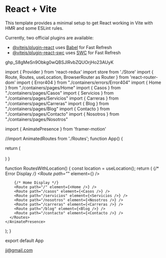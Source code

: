 # React + Vite

This template provides a minimal setup to get React working in Vite with HMR and some ESLint rules.

Currently, two official plugins are available:

- [@vitejs/plugin-react](https://github.com/vitejs/vite-plugin-react/blob/main/packages/plugin-react/README.md) uses [Babel](https://babeljs.io/) for Fast Refresh
- [@vitejs/plugin-react-swc](https://github.com/vitejs/vite-plugin-react-swc) uses [SWC](https://swc.rs/) for Fast Refresh

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


import { Provider } from 'react-redux'
import store from './Store'
import { Route, Routes, useLocation, BrowserRouter as Router } from 'react-router-dom'
import { Error404 } from "./containers/errors/Error404"
import { Home } from "./containers/pages/Home"
import { Casos } from "./containers/pages/Casos"
import { Servicios } from "./containers/pages/Servicios"
import { Carreras } from "./containers/pages/Carreras"
import { Blog } from "./containers/pages/Blog"
import { Contacto } from "./containers/pages/Contacto"
import { Nosotros } from "./containers/pages/Nosotros"

import { AnimatePresence } from 'framer-motion'

//import AnimatedRoutes from './Routes';
function App() { 

  return (
    <Provider store={store}>
      <Router>
        <RoutesWithLocation/>
      </Router>      
    </Provider>    
  )
}

function RoutesWithLocation() {
  const location = useLocation();
  return (
    <AnimatePresence>
      <Routes location={location} key={location.pathname}>
        {/* Error Display */}
        <Route path="*" element={<Error404 />} />

        {/* Home Display */}
        <Route path="/" element={<Home />} />
        <Route path="/casos" element={<Casos />} />
        <Route path="/servicios" element={<Servicios />} />
        <Route path="/nosotros" element={<Nosotros />} />
        <Route path="/carreras" element={<Carreras />} />
        <Route path="/blog" element={<Blog />} />
        <Route path="/contacto" element={<Contacto />} />
      </Routes>
    </AnimatePresence>
  );
}

export default App

jj@gmail.com


